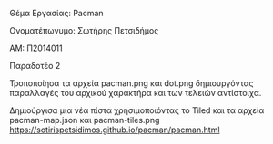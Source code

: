 Θέμα Εργασίας: Pacman

Ονοματέπωνυμο: Σωτήρης Πετσιδήμος

ΑΜ: Π2014011

Παραδοτέο 2 

Τροποποίησα τα αρχεία pacman.png και dot.png δημιουργόντας παραλλαγές του αρχικού χαρακτήρα και των τελειών αντίστοιχα.

Δημιούργισα μια νέα πίστα χρησιμοποιόντας το Tiled και τα αρχεία pacman-map.json και pacman-tiles.png
https://sotirispetsidimos.github.io/pacman/pacman.html
